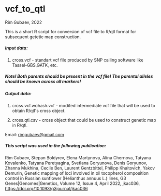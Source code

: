 # vcf_to_qtl
Rim Gubaev, 2022

This is a short R script for conversion of vcf file to R/qtl format for subsequent getetic map construction. 

##### Input data:

1) cross.vcf - standart vcf file produced by SNP calling software like Tassel-GBS,GATK, etc. 

##### Note! Both parents should be present in the vcf file! The parental alleles should be known across all markers! 


##### Output data:

1) cross.vcf.wohash.vcf - modifed intermediate vcf file that will be used to obtain R/qtl's cross object.

2) cross.qtl.csv - cross object that could be used to construct genetic map in R/qtl.

Email: rimgubaev@gmail.com

##### This script was used in the following publication:

Rim Gubaev, Stepan Boldyrev, Elena Martynova, Alina Chernova, Tatyana Kovalenko, Tatyana Peretyagina, Svetlana Goryunova, Denis Goryunov, Zhanna Mukhina, Cecile Ben, Laurent Gentzbittel, Philipp Khaitovich, Yakov Demurin, Genetic mapping of loci involved in oil tocopherol composition control in Russian sunflower (Helianthus annuus L.) lines, G3 Genes|Genomes|Genetics, Volume 12, Issue 4, April 2022, jkac036, https://doi.org/10.1093/g3journal/jkac036
